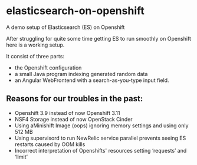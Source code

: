 # elasticsearch-on-openshift
A demo setup of Elasticsearch (ES) on Openshift 

After struggling for quite some time getting ES to run smoothly on Openshift here is a working setup.

It consist of three parts: 
* the Openshift configuration
* a small Java program indexing generated random data 
* an Angular WebFrontend with a search-as-you-type input field. 

## Reasons for our troubles in the past:

* Openshift 3.9 instead of now Openshift 3.11
* NSF4 Storage instead of now OpenStack Cinder
* Using  aMinishift Image (oops) ignoring memory settings and using only 512 MB 
* Using supervisord to run NewRelic service parallel prevents seeing ES restarts caused by OOM kills
* Incorrect interpretation of Openshifts' resources setting ‘requests’ and ‘limit’
